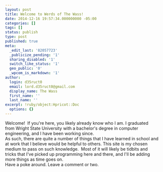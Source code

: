 ```yaml
---
layout: post
title: Welcome to Werds of The Wass!
date: 2014-12-16 19:57:34.000000000 -05:00
categories: []
tags: []
status: publish
type: post
published: true
meta:
  _edit_last: '82057723'
  _publicize_pending: '1'
  sharing_disabled: '1'
  switch_like_status: '1'
  geo_public: '0'
  _wpcom_is_markdown: '1'
author:
  login: d35ruct0
  email: lord.d35ruct0@gmail.com
  display_name: The Wass
  first_name: ''
  last_name: ''
excerpt: !ruby/object:Hpricot::Doc
  options: {}
---
```

<p>Welcome!  If you're here, you likely already know who I am. I graduated from Wright State University with a bachelor's degree in computer engineering, and I have been working since.<br />
As such, there are quite a number of things that I have learned in school and at work that I believe would be helpful to others. This site is my chosen medium to pass on such knowledge.  Most of it will likely be tidbits and tricks that I've picked up programming here and there, and I'll be adding more things as time goes on.<br />
Have a poke around. Leave a comment or two.</p>
